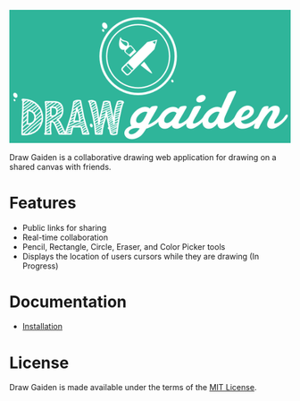 ![Draw Gaiden](https://raw.githubusercontent.com/cschram/drawgaiden/master/client/src/img/logo_big.png)

Draw Gaiden is a collaborative drawing web application for drawing on a shared canvas with friends.

# Features

* Public links for sharing
* Real-time collaboration
* Pencil, Rectangle, Circle, Eraser, and Color Picker tools
* Displays the location of users cursors while they are drawing (In Progress)

# Documentation

* [Installation](docs/installation.md)

# License

Draw Gaiden is made available under the terms of the [MIT License](https://en.wikipedia.org/wiki/MIT_License).